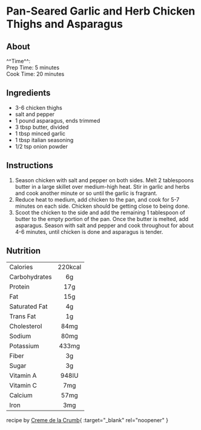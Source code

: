# Pan-Seared Garlic and Herb Chicken Thighs and Asparagus

## About

^^Time^^: </br>
Prep Time: 5 minutes</br>
Cook Time: 20 minutes</br>

## Ingredients

- 3-6 chicken thighs
- salt and pepper
- 1 pound asparagus, ends trimmed
- 3 tbsp butter, divided
- 1 tbsp minced garlic
- 1 tbsp italian seasoning
- 1/2 tsp onion powder

## Instructions

1. Season chicken with salt and pepper on both sides. Melt 2 tablespoons butter in a large skillet over medium-high heat.
Stir in garlic and herbs and cook another minute or so until the garlic is fragrant.
2. Reduce heat to medium, add chicken to the pan, and cook for 5-7 minutes on each side. 
Chicken should be getting close to being done.
3. Scoot the chicken to the side and add the remaining 1 tablespoon of butter to the empty portion of the pan. Once the butter is melted, add asparagus. Season with salt and pepper and cook throughout for about 4-6 minutes, until chicken is done and asparagus is tender.

## Nutrition

|               |         |
|:--------------|:-------:|
| Calories      | 220kcal |
| Carbohydrates |   6g    |
| Protein       |   17g   |
| Fat           |   15g   |
| Saturated Fat |   4g    |
| Trans Fat     |   1g    |
| Cholesterol   |  84mg   |
| Sodium        |  80mg   |
| Potassium     |  433mg  |
| Fiber         |   3g    |
| Sugar         |   3g    |
| Vitamin A     |  948IU  |
| Vitamin C     |   7mg   |
| Calcium       |  57mg   |
| Iron          |   3mg   |


recipe by [Creme de la Crumb](https://www.lecremedelacrumb.com/one-pan-garlic-herb-chicken-asparagus/){ :target="_blank" rel="noopener" }

